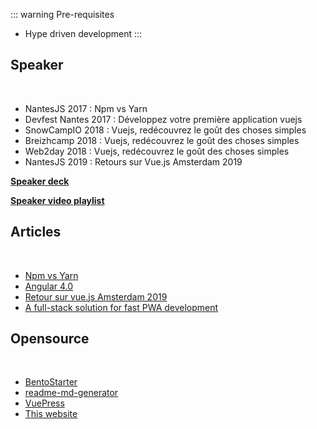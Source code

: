 ::: warning Pre-requisites
* Hype driven development
:::

## Speaker

<br />

* NantesJS 2017 : Npm vs Yarn 
* Devfest Nantes 2017 : Développez votre première application vuejs
* SnowCampIO 2018 : Vuejs, redécouvrez le goût des choses simples
* Breizhcamp 2018 : Vuejs, redécouvrez le goût des choses simples
* Web2day 2018 : Vuejs, redécouvrez le goût des choses simples 
* NantesJS 2019 : Retours sur Vue.js Amsterdam 2019

[**Speaker deck**](https://speakerdeck.com/franckabgrall)

[**Speaker video playlist**](https://www.youtube.com/playlist?list=PL_LuVBWbZOItnuoJw5SOIq9QKldsTM1HP)

## Articles

<br />

* [Npm vs Yarn](https://blog.zenika.com/2017/03/13/npm-vs-yarn/)
* [Angular 4.0](https://blog.zenika.com/2017/03/28/angular-4-0/)
* [Retour sur vue.js Amsterdam 2019](https://blog.zenika.com/2019/03/18/retour-sur-vue-js-amsterdam-2019/)
* [A full-stack solution for fast PWA development](https://medium.zenika.com/a-full-stack-solution-for-fast-pwa-development-937288b055b8)

## Opensource

<br />

* [BentoStarter](https://github.com/kefranabg/bento-starter)
* [readme-md-generator](https://github.com/kefranabg/readme-md-generator)
* [VuePress](https://github.com/vuejs/vuepress)
* [This website](https://github.com/kefranabg/franck-abgrall.me)
